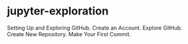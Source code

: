 # jupyter-exploration
Setting Up and Exploring GitHub.
Create an Account.
Explore GitHub.
Create New Repository.
Make Your First Commit.

